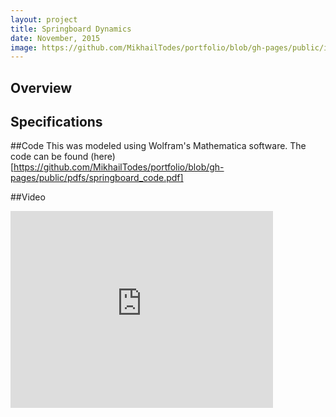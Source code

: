 ```yaml
---
layout: project
title: Springboard Dynamics
date: November, 2015
image: https://github.com/MikhailTodes/portfolio/blob/gh-pages/public/images/springboard_setup.png?raw=true
---
```


## Overview


## Specifications

##Code
This was modeled using Wolfram's Mathematica software. The code can be found (here)[https://github.com/MikhailTodes/portfolio/blob/gh-pages/public/pdfs/springboard_code.pdf]

##Video
<iframe width="420" height="315" src="https://www.youtube.com/embed/MVjevcx9t08" frameborder="0" allowfullscreen></iframe>